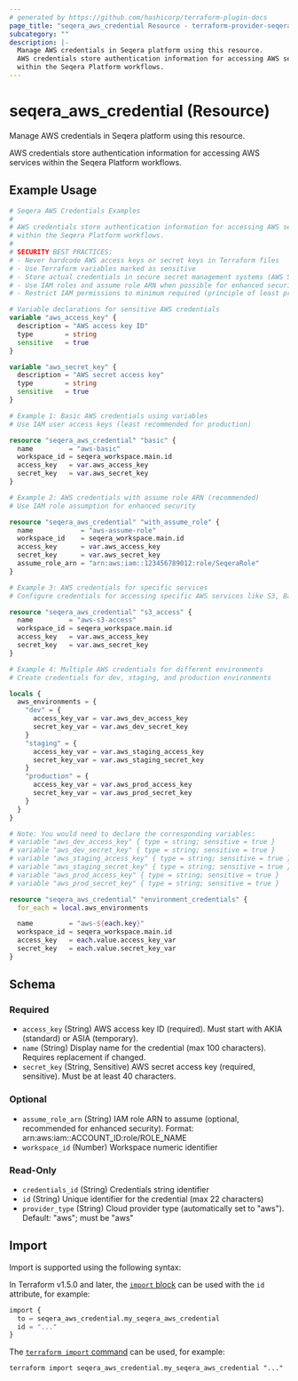 ```yaml
---
# generated by https://github.com/hashicorp/terraform-plugin-docs
page_title: "seqera_aws_credential Resource - terraform-provider-seqera"
subcategory: ""
description: |-
  Manage AWS credentials in Seqera platform using this resource.
  AWS credentials store authentication information for accessing AWS services
  within the Seqera Platform workflows.
---
```


# seqera_aws_credential (Resource)

Manage AWS credentials in Seqera platform using this resource.

AWS credentials store authentication information for accessing AWS services
within the Seqera Platform workflows.

## Example Usage

```terraform
# Seqera AWS Credentials Examples
#
# AWS credentials store authentication information for accessing AWS services
# within the Seqera Platform workflows.
#
# SECURITY BEST PRACTICES:
# - Never hardcode AWS access keys or secret keys in Terraform files
# - Use Terraform variables marked as sensitive
# - Store actual credentials in secure secret management systems (AWS Secrets Manager, HashiCorp Vault, etc.)
# - Use IAM roles and assume role ARN when possible for enhanced security
# - Restrict IAM permissions to minimum required (principle of least privilege)

# Variable declarations for sensitive AWS credentials
variable "aws_access_key" {
  description = "AWS access key ID"
  type        = string
  sensitive   = true
}

variable "aws_secret_key" {
  description = "AWS secret access key"
  type        = string
  sensitive   = true
}

# Example 1: Basic AWS credentials using variables
# Use IAM user access keys (least recommended for production)

resource "seqera_aws_credential" "basic" {
  name         = "aws-basic"
  workspace_id = seqera_workspace.main.id
  access_key   = var.aws_access_key
  secret_key   = var.aws_secret_key
}

# Example 2: AWS credentials with assume role ARN (recommended)
# Use IAM role assumption for enhanced security

resource "seqera_aws_credential" "with_assume_role" {
  name            = "aws-assume-role"
  workspace_id    = seqera_workspace.main.id
  access_key      = var.aws_access_key
  secret_key      = var.aws_secret_key
  assume_role_arn = "arn:aws:iam::123456789012:role/SeqeraRole"
}

# Example 3: AWS credentials for specific services
# Configure credentials for accessing specific AWS services like S3, Batch, etc.

resource "seqera_aws_credential" "s3_access" {
  name         = "aws-s3-access"
  workspace_id = seqera_workspace.main.id
  access_key   = var.aws_access_key
  secret_key   = var.aws_secret_key
}

# Example 4: Multiple AWS credentials for different environments
# Create credentials for dev, staging, and production environments

locals {
  aws_environments = {
    "dev" = {
      access_key_var = var.aws_dev_access_key
      secret_key_var = var.aws_dev_secret_key
    }
    "staging" = {
      access_key_var = var.aws_staging_access_key
      secret_key_var = var.aws_staging_secret_key
    }
    "production" = {
      access_key_var = var.aws_prod_access_key
      secret_key_var = var.aws_prod_secret_key
    }
  }
}

# Note: You would need to declare the corresponding variables:
# variable "aws_dev_access_key" { type = string; sensitive = true }
# variable "aws_dev_secret_key" { type = string; sensitive = true }
# variable "aws_staging_access_key" { type = string; sensitive = true }
# variable "aws_staging_secret_key" { type = string; sensitive = true }
# variable "aws_prod_access_key" { type = string; sensitive = true }
# variable "aws_prod_secret_key" { type = string; sensitive = true }

resource "seqera_aws_credential" "environment_credentials" {
  for_each = local.aws_environments

  name         = "aws-${each.key}"
  workspace_id = seqera_workspace.main.id
  access_key   = each.value.access_key_var
  secret_key   = each.value.secret_key_var
}
```

<!-- schema generated by tfplugindocs -->
## Schema

### Required

- `access_key` (String) AWS access key ID (required). Must start with AKIA (standard) or ASIA (temporary).
- `name` (String) Display name for the credential (max 100 characters). Requires replacement if changed.
- `secret_key` (String, Sensitive) AWS secret access key (required, sensitive). Must be at least 40 characters.

### Optional

- `assume_role_arn` (String) IAM role ARN to assume (optional, recommended for enhanced security). Format: arn:aws:iam::ACCOUNT_ID:role/ROLE_NAME
- `workspace_id` (Number) Workspace numeric identifier

### Read-Only

- `credentials_id` (String) Credentials string identifier
- `id` (String) Unique identifier for the credential (max 22 characters)
- `provider_type` (String) Cloud provider type (automatically set to "aws"). Default: "aws"; must be "aws"

## Import

Import is supported using the following syntax:

In Terraform v1.5.0 and later, the [`import` block](https://developer.hashicorp.com/terraform/language/import) can be used with the `id` attribute, for example:

```terraform
import {
  to = seqera_aws_credential.my_seqera_aws_credential
  id = "..."
}
```

The [`terraform import` command](https://developer.hashicorp.com/terraform/cli/commands/import) can be used, for example:

```shell
terraform import seqera_aws_credential.my_seqera_aws_credential "..."
```
